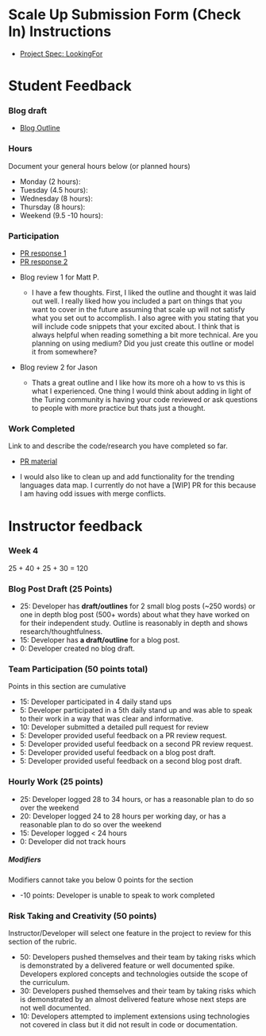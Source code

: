 # Scale Up Submission Form (Check In) Instructions

- [Project Spec: LookingFor](https://github.com/turingschool/lesson_plans/blob/master/ruby_04-apis_and_scalability/looking_for_project.markdown)

# Student Feedback

### Blog draft

- [Blog Outline](https://medium.com/@mlwinham12/exploring-react-7679638fbb2d)

### Hours

Document your general hours below (or planned hours)

- Monday (2 hours):
- Tuesday (4.5 hours):
- Wednesday (8 hours):
- Thursday (8 hours):
- Weekend (9.5 -10 hours):

### Participation

- [PR response 1](https://github.com/LookingForMe/lookingForFrontEnd/pull/81)
- [PR response 2](https://github.com/LookingForMe/lookingForFrontEnd/pull/83)

* Blog review 1 for Matt P.
    * I have a few thoughts. First, I liked the outline and thought it was laid out well. I really liked how you included a part on things that you want to cover in the future assuming that scale up will not satisfy what you set out to accomplish. I also agree with you stating that you will include code snippets that your excited about. I think that is always helpful when reading something a bit more technical.
Are you planning on using medium?
Did you just create this outline or model it from somewhere?


* Blog review 2 for Jason

    * Thats a great outline and I like how its more oh a how to vs this is what I experienced. One thing I would think about adding in light of the Turing community is having your code reviewed or ask questions to people with more practice but thats just a thought.

### Work Completed

Link to and describe the code/research you have completed so far.

- [PR material](https://gist.github.com/Laner12/5057b5b9a18fd40daad191034b6f58a8)

* I would also like to clean up and add functionality for the trending languages data map. I currently do not have a [WIP] PR for this because I am having odd issues with merge conflicts.

# Instructor feedback

### Week 4

25 + 40 + 25 + 30 = 120

### Blog Post Draft (25 Points)  

* 25: Developer has **draft/outlines** for 2 small blog posts (~250 words) or one in depth blog post (500+ words) about what they have worked on for their independent study. Outline is reasonably in depth and shows research/thoughtfulness.
* 15: Developer has **a draft/outline** for a blog post.
* 0: Developer created no blog draft.

### Team Participation (50 points total)

Points in this section are cumulative

* 15: Developer participated in 4 daily stand ups
* 5: Developer participated in a 5th daily stand up and was able to speak to their work in a way that was clear and informative.
* 10: Developer submitted a detailed pull request for review
* 5: Developer provided useful feedback on a PR review request.
* 5: Developer provided useful feedback on a second PR review request.
* 5: Developer provided useful feedback on a blog post draft.
* 5: Developer provided useful feedback on a second blog post draft.

### Hourly Work (25 points)

* 25: Developer logged 28 to 34 hours, or has a reasonable plan to do so over the weekend
* 20: Developer logged 24 to 28 hours per working day, or has a reasonable plan to do so over the weekend
* 15: Developer logged < 24 hours
* 0: Developer did not track hours

##### Modifiers

Modifiers cannot take you below 0 points for the section

* -10 points: Developer is unable to speak to work completed


### Risk Taking and Creativity (50 points)

Instructor/Developer will select one feature in the project to review for this section of the rubric.

* 50: Developers pushed themselves and their team by taking risks which is demonstrated by a delivered feature or well documented spike. Developers explored concepts and technologies outside the scope of the curriculum.
* 30: Developers pushed themselves and their team by taking risks which is demonstrated by an almost delivered feature whose next steps are not well documented.
* 10: Developers attempted to implement extensions using technologies not covered in class but it did not result in code or documentation.
